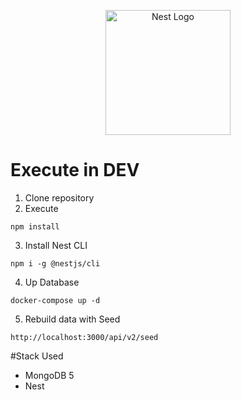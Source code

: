 <p align="center">
  <a href="http://nestjs.com/" target="blank"><img src="https://nestjs.com/img/logo-small.svg" width="200" alt="Nest Logo" /></a>
</p>

# Execute in DEV

1. Clone repository
2. Execute
```
npm install
```
3. Install Nest CLI
```
npm i -g @nestjs/cli
```

4. Up Database
```
docker-compose up -d
```

5. Rebuild data with Seed
```
http://localhost:3000/api/v2/seed
```

#Stack Used
* MongoDB 5
* Nest
